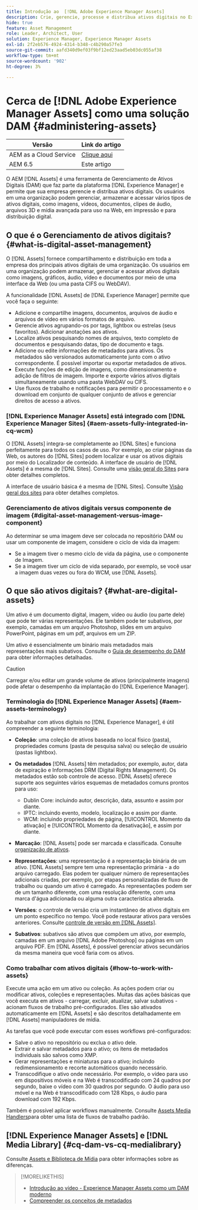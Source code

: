 ```yaml
---
title: Introdução ao  [!DNL Adobe Experience Manager Assets]
description: Crie, gerencie, processe e distribua ativos digitais no Experience Manager. Esses guias descrevem práticas recomendadas, recursos de acessibilidade e como usar os ativos do AEM 6.5 LTS.
hide: true
feature: Asset Management
role: Leader, Architect, User
solution: Experience Manager, Experience Manager Assets
exl-id: 2f2eb576-4924-4314-b348-c4b290a57fe3
source-git-commit: aafd340d9ef03f9bf12ed23aad5eb03dc055af38
workflow-type: tm+mt
source-wordcount: '902'
ht-degree: 3%

---
```


# Cerca de [!DNL Adobe Experience Manager Assets] como uma solução DAM {#administering-assets}

| Versão | Link do artigo |
| -------- | ---------------------------- |
| AEM as a Cloud Service | [Clique aqui](https://experienceleague.adobe.com/pt-br/docs/experience-manager-cloud-service/content/assets/overview) |
| AEM 6.5 | Este artigo |

O AEM [!DNL Assets] é uma ferramenta de Gerenciamento de Ativos Digitais (DAM) que faz parte da plataforma [!DNL Experience Manager] e permite que sua empresa gerencie e distribua ativos digitais. Os usuários em uma organização podem gerenciar, armazenar e acessar vários tipos de ativos digitais, como imagens, vídeos, documentos, clipes de áudio, arquivos 3D e mídia avançada para uso na Web, em impressão e para distribuição digital.

## O que é o Gerenciamento de ativos digitais? {#what-is-digital-asset-management}

O [!DNL Assets] fornece compartilhamento e distribuição em toda a empresa dos principais ativos digitais de uma organização. Os usuários em uma organização podem armazenar, gerenciar e acessar ativos digitais como imagens, gráficos, áudio, vídeo e documentos por meio de uma interface da Web (ou uma pasta CIFS ou WebDAV).

A funcionalidade [!DNL Assets] de [!DNL Experience Manager] permite que você faça o seguinte:

* Adicione e compartilhe imagens, documentos, arquivos de áudio e arquivos de vídeo em vários formatos de arquivo.
* Gerencie ativos agrupando-os por tags, lightbox ou estrelas (seus favoritos). Adicionar anotações aos ativos.
* Localize ativos pesquisando nomes de arquivos, texto completo de documentos e pesquisando datas, tipo de documento e tags.
* Adicione ou edite informações de metadados para ativos. Os metadados são versionados automaticamente junto com o ativo correspondente. É possível importar ou exportar metadados de ativos.
* Execute funções de edição de imagens, como dimensionamento e adição de filtros de imagem. Importe e exporte vários ativos digitais simultaneamente usando uma pasta WebDAV ou CIFS.
* Use fluxos de trabalho e notificações para permitir o processamento e o download em conjunto de qualquer conjunto de ativos e gerenciar direitos de acesso a ativos.

### [!DNL Experience Manager Assets] está integrado com [!DNL Experience Manager Sites] {#aem-assets-fully-integrated-in-cq-wcm}

O [!DNL Assets] integra-se completamente ao [!DNL Sites] e funciona perfeitamente para todos os casos de uso. Por exemplo, ao criar páginas da Web, os autores do [!DNL Sites] podem localizar e usar os ativos digitais por meio do Localizador de conteúdo. A interface de usuário de [!DNL Assets] é a mesma de [!DNL Sites]. Consulte uma [visão geral do Sites](/help/sites-authoring/page-authoring.md) para obter detalhes completos.

A interface de usuário básica é a mesma de [!DNL Sites]. Consulte [Visão geral dos sites](/help/sites-authoring/page-authoring.md) para obter detalhes completos.

### Gerenciamento de ativos digitais versus componente de imagem {#digital-asset-management-versus-image-component}

Ao determinar se uma imagem deve ser colocada no repositório DAM ou usar um componente de imagem, considere o ciclo de vida da imagem:

* Se a imagem tiver o mesmo ciclo de vida da página, use o componente de Imagem.
* Se a imagem tiver um ciclo de vida separado, por exemplo, se você usar a imagem duas vezes ou fora do WCM, use [!DNL Assets].

## O que são ativos digitais? {#what-are-digital-assets}

Um ativo é um documento digital, imagem, vídeo ou áudio (ou parte dele) que pode ter várias representações. Ele também pode ter subativos, por exemplo, camadas em um arquivo Photoshop, slides em um arquivo PowerPoint, páginas em um pdf, arquivos em um ZIP.

Um ativo é essencialmente um binário mais metadados mais representações mais subativos. Consulte o [Guia de desempenho do DAM](/help/sites-deploying/assets-performance-sizing.md) para obter informações detalhadas.

>[!CAUTION]
>
>Carregar e/ou editar um grande volume de ativos (principalmente imagens) pode afetar o desempenho da implantação do [!DNL Experience Manager].

### Terminologia do [!DNL Experience Manager Assets] {#aem-assets-terminology}

Ao trabalhar com ativos digitais no [!DNL Experience Manager], é útil compreender a seguinte terminologia:

* **Coleção**: uma coleção de ativos baseada no local físico (pasta), propriedades comuns (pasta de pesquisa salva) ou seleção de usuário (pastas lightbox).

* **Os metadados** [!DNL Assets] têm metadados; por exemplo, autor, data de expiração e Informações DRM (Digital Rights Management). Os metadados estão sob controle de acesso. [!DNL Assets] oferece suporte aos seguintes vários esquemas de metadados comuns prontos para uso:

   * Dublin Core: incluindo autor, descrição, data, assunto e assim por diante.
   * IPTC: incluindo evento, modelo, localização e assim por diante.
   * WCM: incluindo propriedades de página, [!UICONTROL Momento da ativação] e [!UICONTROL Momento da desativação], e assim por diante.

* **Marcação**: [!DNL Assets] pode ser marcada e classificada. Consulte [organização de ativos](/help/assets/organize-assets.md).

* **Representações**: uma representação é a representação binária de um ativo. [!DNL Assets] sempre tem uma representação primária - a do arquivo carregado. Elas podem ter qualquer número de representações adicionais criadas, por exemplo, por etapas personalizadas de fluxo de trabalho ou quando um ativo é carregado. As representações podem ser de um tamanho diferente, com uma resolução diferente, com uma marca d&#39;água adicionada ou alguma outra característica alterada.

* **Versões**: o controle de versão cria um instantâneo de ativos digitais em um ponto específico no tempo. Você pode restaurar ativos para versões anteriores. Consulte [controle de versão em [!DNL Assets]](manage-assets.md#asset-versioning).

* **Subativos**: subativos são ativos que compõem um ativo, por exemplo, camadas em um arquivo [!DNL Adobe Photoshop] ou páginas em um arquivo PDF. Em [!DNL Assets], é possível gerenciar ativos secundários da mesma maneira que você faria com os ativos.

### Como trabalhar com ativos digitais {#how-to-work-with-assets}

Execute uma ação em um ativo ou coleção. As ações podem criar ou modificar ativos, coleções e representações. Muitas das ações básicas que você executa em ativos - carregar, excluir, atualizar, salvar subativos - acionam fluxos de trabalho pré-configurados. Eles são ativados automaticamente em [!DNL Assets] e são descritos detalhadamente em [!DNL Assets] manipuladores de mídia.

As tarefas que você pode executar com esses workflows pré-configurados:

* Salve o ativo no repositório ou exclua o ativo dele.
* Extrair e salvar metadados para o ativo; os itens de metadados individuais são salvos como XMP.
* Gerar representações e miniaturas para o ativo; incluindo redimensionamento e recorte automáticos quando necessário.
* Transcodifique o ativo onde necessário. Por exemplo, o vídeo para uso em dispositivos móveis e na Web é transcodificado com 24 quadros por segundo, baixe o vídeo com 30 quadros por segundo. O áudio para uso móvel e na Web é transcodificado com 128 Kbps, o áudio para download com 192 Kbps.

Também é possível aplicar workflows manualmente. Consulte [Assets Media Handlers](media-handlers.md)para obter uma lista de fluxos de trabalho padrão.

## [!DNL Experience Manager Assets] e [!DNL Media Library] {#cq-dam-vs-cq-medialibrary}

Consulte [Assets e Biblioteca de Mídia](medialibrary.md) para obter informações sobre as diferenças.

>[!MORELIKETHIS]
>
>* [Introdução ao vídeo - Experience Manager Assets como um DAM moderno](https://www.youtube.com/watch?v=PBwQqZgC-yo)
>* [Compreender os conceitos de metadados](/help/assets/metadata-concepts.md)
